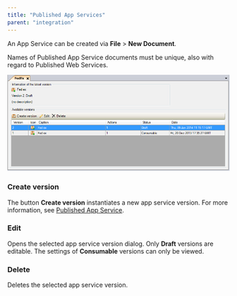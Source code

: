 ```yaml
---
title: "Published App Services"
parent: "integration"
---
```



An App Service can be created via **File** > **New Document**.

Names of Published App Service documents must be unique, also with regard to Published Web Services.

![](attachments/16713717/16843911.png)

### Create version

The button **Create version** instantiates a new app service version. For more information, see [Published App Service](published-app-service).

### Edit

Opens the selected app service version dialog. Only **Draft** versions are editable. The settings of **Consumable** versions can only be viewed.

### Delete

Deletes the selected app service version.
